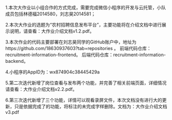 1.本次大作业以小组合作的方式完成，需要完成微信小程序的开发与云托管，小队成员包括林德福2014580，刘志昊2014581；

2.本次大作业的选题为“农村招聘信息发布平台”，主要功能将在介绍文档中进行展示说明，请查看：大作业介绍文档v1.2.pdf。

3.本次作业的代码主要部署在刘志昊同学的GitHub账户中，地址为https://github.com/18630937603?tab=repositories 。
前端代码仓库：recruitment-information-frontend。
后端代码仓库：recruitment-information-backend。

4.小程序的AppID为：wx874904c38445429a

5.第二次迭代新增了岗位查看与发布两个功能，并完善了相关前端页面，详细情况请查看：大作业介绍文档v2.2.pdf。

6.第三次迭代新增了三个功能，详情可以观看录屏文件，本次文档没有进行大的更新，只是依据完成了的功能，将标注的未完成字样删除。文档为：大作业介绍文档v3.pdf
